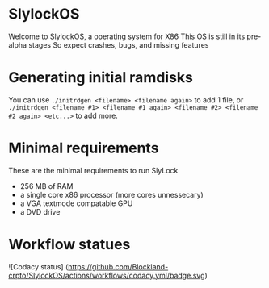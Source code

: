 SlylockOS
===========================
Welcome to SlylockOS, a operating system for X86
This OS is still in its pre-alpha stages
So expect crashes, bugs, and missing features

Generating initial ramdisks
===========================
You can use `./initrdgen <filename> <filename again>` 
to add 1 file,
or `./initrdgen <filename #1> <filename #1 again> <filename #2>
<filename #2 again> <etc...>` to add more.

Minimal requirements
===========================
These are the minimal requirements to run SlyLock
- 256 MB of RAM
- a single core x86 processor (more cores unnessecary)
- a VGA textmode compatable GPU
- a DVD drive

Workflow statues
===========================
![Codacy status]
(https://github.com/Blockland-crpto/SlylockOS/actions/workflows/codacy.yml/badge.svg)